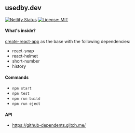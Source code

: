 ## usedby.dev

[![Netlify Status](https://api.netlify.com/api/v1/badges/800a4137-aa26-422e-893e-1437d6688c68/deploy-status)](https://app.netlify.com/sites/usedby/deploys) [![License: MIT](https://img.shields.io/badge/License-MIT-yellow.svg)](https://opensource.org/licenses/MIT)

#### What's inside?

[create-react-app](https://github.com/facebook/create-react-app) as the base with the following dependencies:

- react-snap
- react-helmet
- short-number
- history

#### Commands

- `npm start`
- `npm test`
- `npm run build`
- `npm run eject`

#### API

- https://github-dependents.glitch.me/
